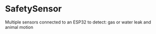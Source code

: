 # SafetySensor
Multiple sensors connected to an ESP32 to detect: gas or water leak and animal motion
